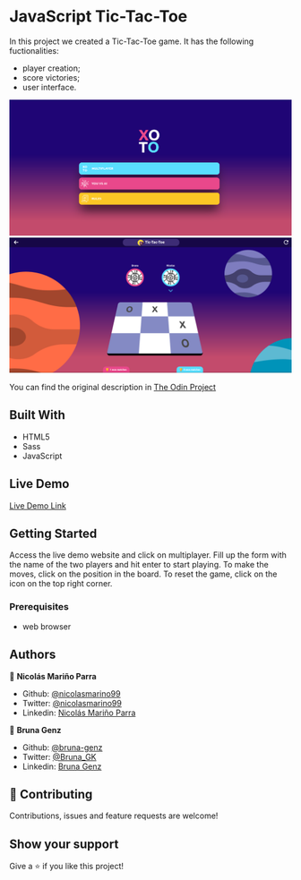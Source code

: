# JavaScript Tic-Tac-Toe

In this project we created a Tic-Tac-Toe game. It has the following fuctionalities:
- player creation;
- score victories;
- user interface.

![screenshot](assets/img/ttt_menu.png)
![screenshot](assets/img/ttt_match.png)

You can find the original description in [The Odin Project](https://www.theodinproject.com/courses/javascript/lessons/tic-tac-toe-javascript)

## Built With

- HTML5 
- Sass
- JavaScript

## Live Demo

[Live Demo Link](https://rawcdn.githack.com/nicolasmarino99/Tic-Tac-Toe/3e25b8e70780e3a44724cf21789a364aa5f8a11e/index.html)


## Getting Started

Access the live demo website and click on multiplayer. Fill up the form with the name of the two players and hit enter to start playing. To make the moves, click on the position in the board. To reset the game, click on the icon on the top right corner.

### Prerequisites
- web browser

## Authors

:man: **Nicolás Mariño Parra**

- Github: [@nicolasmarino99](https://github.com/nicolasmarino99)
- Twitter: [@nicolasmarino99](https://twitter.com/nicolasmarino99)
- Linkedin: [Nicolás Mariño Parra](https://www.linkedin.com/in/nicol%C3%A1s-mari%C3%B1o-parra-45a707177/)

:woman: **Bruna Genz**

- Github: [@bruna-genz](https://github.com/bruna-genz)
- Twitter: [@Bruna_GK](https://twitter.com/Bruna_GK)
- Linkedin: [Bruna Genz](https://www.linkedin.com/in/brunagenz/)

## 🤝 Contributing

Contributions, issues and feature requests are welcome!

## Show your support

Give a ⭐️ if you like this project!
